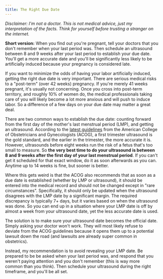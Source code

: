 ```yaml
--- 
title: The Right Due Date 
---
```


_Disclaimer: I'm not a doctor. This is not medical advice, just my interpretation of the facts. Think for yourself before trusting a
stranger on the internet._

**Short version:** When you find out you're pregnant, tell your doctors that you don't remember when your last period was. Then schedule an
ultrasound between 8 and 9 weeks after your last period to establish your due date. You'll get a more accurate date and you'll be
significantly less likely to be artificially induced because your pregnancy is considered late.

If you want to minimize the odds of having your labor artificially induced, getting the right due date is very important. There are serious
medical risks to a "post-term" (over 42 weeks) pregnancy. If you're merely 41 weeks pregnant, it's usually not concerning.  Once you cross
into post-term territory, and roughly 10% of women do, the medical professionals taking care of you will likely become a lot more anxious
and will push to induce labor. So a difference of a few days on your due date may matter a great deal.

There are two common ways to establish the due date: counting forward from the first day of the mother's last menstrual period (LMP), and
getting an ultrasound. According to the [latest guidelines](
https://www.acog.org/Clinical-Guidance-and-Publications/Committee-Opinions/Committee-on-Obstetric-Practice/Methods-for-Estimating-the-Due-Date)
from the American College of Obstetricians and Gynecologists (ACOG), a first trimester ultrasound is the gold standard, and the earlier in
the trimester, the more accurate it is. However, ultrasounds before eight weeks run the risk of a fetus that's too small to measure. So
**the very best time to do your ultrasound is between 8 and 9 weeks after the first day of your last menstrual period**. If you can't get it
scheduled for that exact window, do it as soon afterwards as you can. Anytime up to 14 weeks is fine, but sooner is better.

<!-- In one study, 40% of women had their due date adjusted because their LMP-derived date was more than 5 days off from their ultrasound
date. The study [concluded](https://www.ajog.org/article/S0002-9378%2803%2901932-X/abstract) that "the application of a program of first
trimester ultrasound screening to a low-risk obstetric population results in a significant reduction in the rate of labor induction for
postterm pregnancy." -->

Where this gets weird is that the ACOG also recommends that as soon as a due date is established (whether by LMP or ultrasound), it should
be entered into the medical record and should not be changed except in "rare circumstances". Specifically, it should only be updated when
the ultrasound disagrees with the LMP date by a significant margin. The required discrepancy is typically 7+ days, but it varies based on
when the ultrasound was done. So you can end up in a situation where your LMP date is off by almost a week from your ultrasound date, yet
the less accurate date is used.

The solution is to make sure your ultrasound date becomes the official date. Simply asking your doctor won't work. They will most likely
refuse to deviate from the ACOG guidelines because it opens them up to a potential lawsuit down the road (and lawsuits are already super
common in obstetrics). 

Instead, my recommendation is to avoid revealing your LMP date. Be prepared to be be asked when your last period was, and respond that you
weren't paying attention and you don't remember (this is way more common than you think). Then schedule your ultrasound during the right
timeframe, and you'll be all set.
